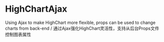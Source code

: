 HighChartAjax
=============

Using Ajax to make HighChart more flexible, props can be used to change charts from back-end / 通过Ajax强化HighChart灵活性，支持从后台Props文件控制图表属性
